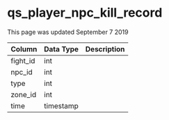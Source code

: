 # qs\_player\_npc\_kill\_record

This page was updated September 7 2019

| Column | Data Type | Description |
| :--- | :--- | :--- |
| fight\_id | int |  |
| npc\_id | int |  |
| type | int |  |
| zone\_id | int |  |
| time | timestamp |  |

